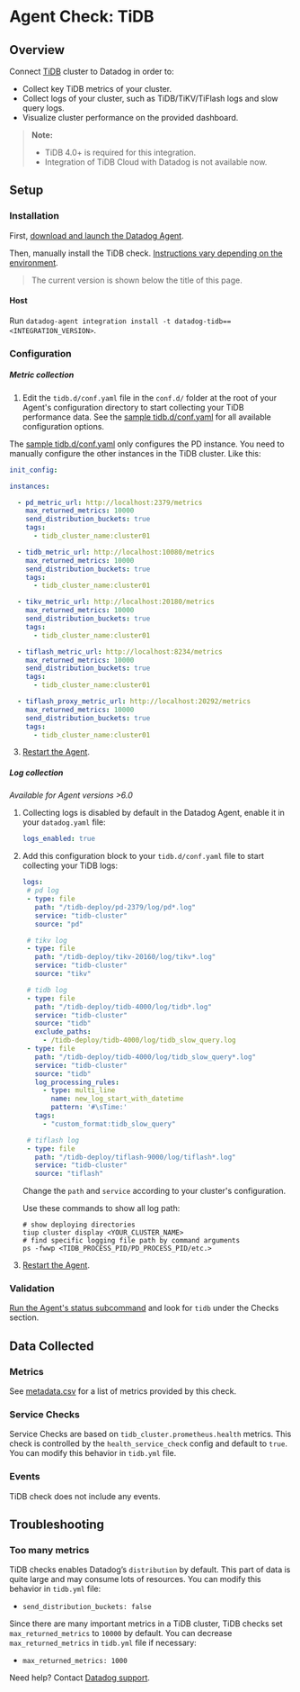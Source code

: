 # Agent Check: TiDB

## Overview

Connect [TiDB][1] cluster to Datadog in order to:

- Collect key TiDB metrics of your cluster.
- Collect logs of your cluster, such as TiDB/TiKV/TiFlash logs and slow query logs.
- Visualize cluster performance on the provided dashboard.

> **Note:** 
>
> - TiDB 4.0+ is required for this integration. 
> - Integration of TiDB Cloud with Datadog is not available now.

## Setup

### Installation

First, [download and launch the Datadog Agent][8].

Then, manually install the TiDB check. [Instructions vary depending on the environment][10]. 

> The current version is shown below the title of this page.

#### Host

Run `datadog-agent integration install -t datadog-tidb==<INTEGRATION_VERSION>`.

### Configuration

##### Metric collection

1. Edit the `tidb.d/conf.yaml` file in the `conf.d/` folder at the root of your Agent's configuration directory to start collecting your TiDB performance data. See the [sample tidb.d/conf.yaml][3] for all available configuration options.
   
  The [sample tidb.d/conf.yaml][3] only configures the PD instance. You need to manually configure the other instances in the TiDB cluster. Like this:

  ```yaml
  init_config:
  
  instances:
  
    - pd_metric_url: http://localhost:2379/metrics
      max_returned_metrics: 10000
      send_distribution_buckets: true
      tags:
        - tidb_cluster_name:cluster01
  
    - tidb_metric_url: http://localhost:10080/metrics
      max_returned_metrics: 10000
      send_distribution_buckets: true
      tags:
        - tidb_cluster_name:cluster01
  
    - tikv_metric_url: http://localhost:20180/metrics
      max_returned_metrics: 10000
      send_distribution_buckets: true
      tags:
        - tidb_cluster_name:cluster01
  
    - tiflash_metric_url: http://localhost:8234/metrics
      max_returned_metrics: 10000
      send_distribution_buckets: true
      tags:
        - tidb_cluster_name:cluster01
  
    - tiflash_proxy_metric_url: http://localhost:20292/metrics
      max_returned_metrics: 10000
      send_distribution_buckets: true
      tags:
        - tidb_cluster_name:cluster01
  ```

3. [Restart the Agent][4].

##### Log collection

_Available for Agent versions >6.0_

1. Collecting logs is disabled by default in the Datadog Agent, enable it in your `datadog.yaml` file:

   ```yaml
   logs_enabled: true
   ```

2. Add this configuration block to your `tidb.d/conf.yaml` file to start collecting your TiDB logs:

   ```yaml
   logs:
    # pd log
    - type: file
      path: "/tidb-deploy/pd-2379/log/pd*.log"
      service: "tidb-cluster"
      source: "pd"
   
    # tikv log
    - type: file
      path: "/tidb-deploy/tikv-20160/log/tikv*.log"
      service: "tidb-cluster"
      source: "tikv"
   
    # tidb log
    - type: file
      path: "/tidb-deploy/tidb-4000/log/tidb*.log"
      service: "tidb-cluster"
      source: "tidb"
      exclude_paths:
        - /tidb-deploy/tidb-4000/log/tidb_slow_query.log
    - type: file
      path: "/tidb-deploy/tidb-4000/log/tidb_slow_query*.log"
      service: "tidb-cluster"
      source: "tidb"
      log_processing_rules:
        - type: multi_line
          name: new_log_start_with_datetime
          pattern: '#\sTime:'
      tags:
        - "custom_format:tidb_slow_query"
   
    # tiflash log
    - type: file
      path: "/tidb-deploy/tiflash-9000/log/tiflash*.log"
      service: "tidb-cluster"
      source: "tiflash"
   ```

   Change the `path` and `service` according to your cluster's configuration. 
   
   Use these commands to show all log path:
   
   ```shell
   # show deploying directories
   tiup cluster display <YOUR_CLUSTER_NAME>
   # find specific logging file path by command arguments
   ps -fwwp <TIDB_PROCESS_PID/PD_PROCESS_PID/etc.>
   ```

3. [Restart the Agent][4].

### Validation

[Run the Agent's status subcommand][5] and look for `tidb` under the Checks section.

## Data Collected

### Metrics

See [metadata.csv][6] for a list of metrics provided by this check.

### Service Checks

Service Checks are based on `tidb_cluster.prometheus.health` metrics. This check is controlled by the `health_service_check` config and default to `true`.
You can modify this behavior in `tidb.yml` file.

### Events

TiDB check does not include any events.

## Troubleshooting

### Too many metrics

TiDB checks enables Datadog’s `distribution` by default. This part of data is quite large and may consume lots of resources. You can modify this behavior in `tidb.yml` file:

- `send_distribution_buckets: false`


Since there are many important metrics in a TiDB cluster, TiDB checks set `max_returned_metrics` to `10000` by default. You can decrease `max_returned_metrics` in `tidb.yml` file if necessary:

- `max_returned_metrics: 1000`

Need help? Contact [Datadog support][7].

[1]: https://docs.pingcap.com/tidb/stable
[2]: https://docs.datadoghq.com/agent/kubernetes/integrations/
[3]: https://github.com/DataDog/integrations-extras/blob/master/tidb/datadog_checks/tidb/data/conf.yaml.example
[4]: https://docs.datadoghq.com/agent/guide/agent-commands/?tab=agentv6v7#restart-the-agent
[5]: https://docs.datadoghq.com/agent/guide/agent-commands/#agent-status-and-information
[6]: https://github.com/DataDog/integrations-extras/blob/master/tidb/metadata.csv
[7]: https://docs.datadoghq.com/help/
[8]: https://app.datadoghq.com/account/settings#agent
[9]: https://docs.datadoghq.com/agent/kubernetes/log/
[10]: https://docs.datadoghq.com/agent/guide/community-integrations-installation-with-docker-agent

